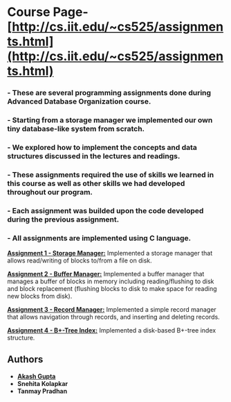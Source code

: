 # Course Page- [http://cs.iit.edu/~cs525/assignments.html](http://cs.iit.edu/~cs525/assignments.html)

### - These are several programming assignments done during Advanced Database Organization course.

### - Starting from a storage manager we implemented our own tiny database-like system from scratch.

### - We explored how to implement the concepts and data structures discussed in the lectures and readings.

### - These assignments required the use of skills we learned in this course as well as other skills we had developed throughout our program.

### - Each assignment was builded upon the code developed during the previous assignment.

### - All assignments are implemented using C language.




**[Assignment 1 - Storage Manager:](https://github.com/akash22gupta/CS-525-Advanced-Database-Organization/tree/master/assign1)** Implemented a storage manager that allows read/writing of blocks to/from a file on disk.

**[Assignment 2 - Buffer Manager:](https://github.com/akash22gupta/CS-525-Advanced-Database-Organization/tree/master/assign2)** Implemented a buffer manager that manages a buffer of blocks in memory including reading/flushing to disk and block replacement (flushing blocks to disk to make space for reading new blocks from disk).

**[Assignment 3 - Record Manager:](https://github.com/akash22gupta/CS-525-Advanced-Database-Organization/tree/master/assign3)** Implemented a simple record manager that allows navigation through records, and inserting and deleting records.

**[Assignment 4 - B+-Tree Index:](https://github.com/akash22gupta/CS-525-Advanced-Database-Organization/tree/master/assign4)** Implemented a disk-based B+-tree index structure.


## Authors

* **[Akash Gupta](https://github.com/akash22gupta)**
* **Snehita Kolapkar**
* **Tanmay Pradhan**
